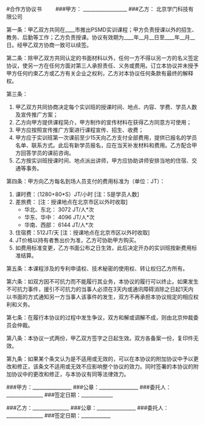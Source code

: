 #合作方协议书
　　
###甲方： __________________
###乙方： 北京学门科技有限公司


第一条：甲乙双方共同在\_\_\_\_市推出PSMD实训课程；甲方负责授课以外的招生、教务、后勤等工作；乙方负责授课。协议有效期为\_\_\_\_年\_\_月\_\_日至\_\_\_\_年\_\_月\_\_日。经甲乙双方协商一致可以续签。

第二条：除甲乙双方共同认定的书面材料以外，任何一方不得以另一方的名义签定协议，使另一方在任何方面对第三人承担责任、义务或费用。订立本协议并未授予甲方任何约束乙方或乙方有关企业之权利，乙方对本协议任何条款有最终的解释权。

第三条：  

1. 甲乙双方共同协商决定每个实训班的授课时间、地点、内容、学费、学员人数及宣传推广方案； 
2. 乙方向甲方提供课程简介，甲方制作的宣传材料在获得乙方同意方可使用；
3. 甲方应按照宣传推广方案进行课程宣传、招生、收费；
4. 甲方应于实训班第一次课前至少15天向乙方支付全部费用，提供已报名的学员名单、联系方式。此后有新学员报名，应在当天补发材料和费用。乙方配合甲方回答学员的课前咨询。
5. 乙方按实训班授课时间、地点派出讲师，甲方应协助讲师安排当地的住宿、交通等事务。

第四条：甲方向乙方每名到场人员支付的费用标准为（单位：JT）：  

1. 课时费：（1280+80\*S）JT/小时 [注：S是学员人数]
2. 差旅费： [注：授课地点在北京市区以外时收取]
	* 华北、东北： 3072 JT/人*次
	* 华东、华中： 4096 JT/人*次
	* 华南、西部： 6144 JT/人*次
3. 住宿费：512JT/天   [注：授课地点在北京市区以外时收取]
4. JT价格以持有者售出价为准，乙方可协助甲方购买。
5. 如费用标准变更，乙方书面公布之日生效，此后决定开办的实训班按新费用标准结算。

第五条：本课程涉及的专利申请权、技术秘密的使用权、转让权归乙方所有。

第六条：如双方因不可抗力而不能履行其业务，本协议的履行可以终止。如果发生不可抗力事件，援引不可抗力的当事人必须在3天内或通讯障碍消除之日起1天内以书面的方式通知另一方当事人该事件的发生，双方不再承担本协议规定的相应权利和义务。

第七条：在履行本协议的过程中发生争议，双方和解或调解不成，则由北京仲裁委员会仲裁。

第八条：本协议一式两份，甲乙双方签字之日起生效。双方各备案一份，复印件无效。

第九条：如果某个条文认为是不适用或无效的，可以在本协议的附加协议中予以更改和修正，该条文不适用或无效不应影响整个协议的效力。同时签署的本协议的附加协议中的更改和修正，与本协议有同等法律效力。

###甲方：________________
###公章：________________
###委托人：_______________
###签定日期：_____________

###乙方：_______________
###公章：________________
###委托人：_______________
###签定日期：____________
　　
　　
　　